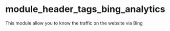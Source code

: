 # module_header_tags_bing_analytics
This module allow you to know the traffic on the website via Bing
